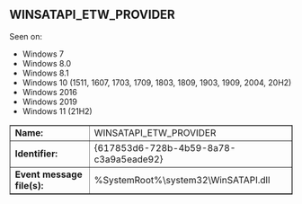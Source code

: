 ## WINSATAPI_ETW_PROVIDER

Seen on:
* Windows 7
* Windows 8.0
* Windows 8.1
* Windows 10 (1511, 1607, 1703, 1709, 1803, 1809, 1903, 1909, 2004, 20H2)
* Windows 2016
* Windows 2019
* Windows 11 (21H2)

<table border="1" class="docutils">
  <tbody>
    <tr>
      <td><b>Name:</b></td>
      <td>WINSATAPI_ETW_PROVIDER</td>
    </tr>
    <tr>
      <td><b>Identifier:</b></td>
      <td>{617853d6-728b-4b59-8a78-c3a9a5eade92}</td>
    </tr>
    <tr>
      <td><b>Event message file(s):</b></td>
      <td>%SystemRoot%\system32\WinSATAPI.dll</td>
    </tr>
  </tbody>
</table>

&nbsp;

